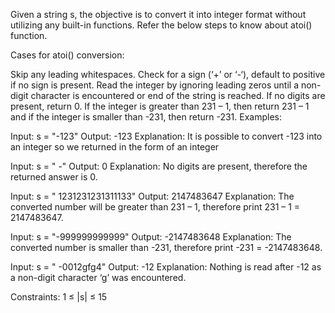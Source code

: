 Given a string s, the objective is to convert it into integer format without utilizing any built-in functions. Refer the below steps to know about atoi() function.

Cases for atoi() conversion:

Skip any leading whitespaces.
Check for a sign (‘+’ or ‘-‘), default to positive if no sign is present.
Read the integer by ignoring leading zeros until a non-digit character is encountered or end of the string is reached. If no digits are present, return 0.
If the integer is greater than 231 – 1, then return 231 – 1 and if the integer is smaller than -231, then return -231.
Examples:

Input: s = "-123"
Output: -123
Explanation: It is possible to convert -123 into an integer so we returned in the form of an integer

Input: s = "  -"
Output: 0
Explanation: No digits are present, therefore the returned answer is 0.

Input: s = " 1231231231311133"
Output: 2147483647
Explanation: The converted number will be greater than 231 – 1, therefore print 231 – 1 = 2147483647.

Input: s = "-999999999999"
Output: -2147483648
Explanation: The converted number is smaller than -231, therefore print -231 = -2147483648.

Input: s = "  -0012gfg4"
Output: -12
Explanation: Nothing is read after -12 as a non-digit character ‘g’ was encountered.

Constraints:
1 ≤ |s| ≤ 15